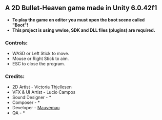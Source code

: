 ## A 2D Bullet-Heaven game made in Unity 6.0.42f1

- **To play the game on editor you must open the boot scene called "Boot"!**
- **This project is using wwise, SDK and DLL files (plugins) are required.**

### Controls:
- WASD or Left Stick to move.
- Mouse or Right Stick to aim.
- ESC to close the program.

### Credits:
- 2D Artist - Victoria Thjellesen
- VFX & UI Artist - Lucio Campos
- Sound Designer - *
- Composer - *
- Developer - [Mauvemau](https://github.com/Mauvemau)
- QA - *